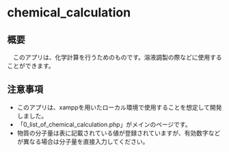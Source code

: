 # chemical_calculation

## 概要
　このアプリは、化学計算を行うためのものです。溶液調製の際などに使用することができます。
 
## 注意事項
* このアプリは、xamppを用いたローカル環境で使用することを想定して開発しました。<br>
* 「0_list_of_chemical_calculation.php」がメインのページです。<br>
* 物質の分子量は表に記載されている値が登録されていますが、有効数字などが異なる場合は分子量を直接入力してください。

